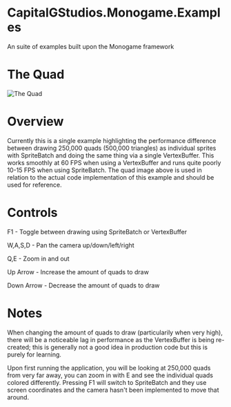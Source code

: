 # CapitalGStudios.Monogame.Examples
An suite of examples built upon the Monogame framework

# The Quad
![The Quad](https://capitalgstudios.files.wordpress.com/2018/12/Quad.png)

# Overview
Currently this is a single example highlighting the performance difference between drawing 250,000 quads (500,000 triangles) as individual sprites with SpriteBatch and doing the same thing via a single VertexBuffer. This works smoothly at 60 FPS when using a VertexBuffer and runs quite poorly 10-15 FPS when using SpriteBatch. The quad image above is used in relation to the actual code implementation of this example and should be used for reference.

# Controls
F1 - Toggle between drawing using SpriteBatch or VertexBuffer

W,A,S,D - Pan the camera up/down/left/right

Q,E - Zoom in and out

Up Arrow - Increase the amount of quads to draw

Down Arrow - Decrease the amount of quads to draw

# Notes
When changing the amount of quads to draw (particularily when very high), there will be a noticeable lag in performance as the VertexBuffer is being re-created; this is generally not a good idea in production code but this is purely for learning.

Upon first running the application, you will be looking at 250,000 quads from very far away, you can zoom in with E and see the individual quads colored differently. Pressing F1 will switch to SpriteBatch and they use screen coordinates and the camera hasn't been implemented to move that around.
